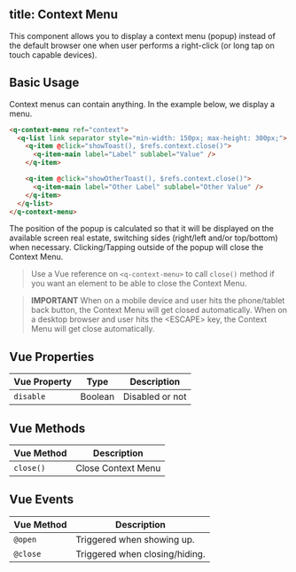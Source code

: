 title: Context Menu
---
This component allows you to display a context menu (popup) instead of the default browser one when user performs a right-click (or long tap on touch capable devices).

<input type="hidden" data-fullpage-demo="navigation/context-menu">

## Basic Usage
Context menus can contain anything. In the example below, we display a menu.

``` html
<q-context-menu ref="context">
  <q-list link separator style="min-width: 150px; max-height: 300px;">
    <q-item @click="showToast(), $refs.context.close()">
      <q-item-main label="Label" sublabel="Value" />
    </q-item>

    <q-item @click="showOtherToast(), $refs.context.close()">
      <q-item-main label="Other Label" sublabel="Other Value" />
    </q-item>
  </q-list>
</q-context-menu>
```

The position of the popup is calculated so that it will be displayed on the available screen real estate, switching sides (right/left and/or top/bottom) when necessary.
Clicking/Tapping outside of the popup will close the Context Menu.

> Use a Vue reference on `<q-context-menu>` to call `close()` method if you want an element to be able to close the Context Menu.

> **IMPORTANT**
> When on a mobile device and user hits the phone/tablet back button, the Context Menu will get closed automatically.
> When on a desktop browser and user hits the &lt;ESCAPE&gt; key, the Context Menu will get close automatically.

## Vue Properties
| Vue Property | Type | Description |
| --- | --- | --- |
| `disable` | Boolean | Disabled or not |

## Vue Methods
| Vue Method | Description |
| --- | --- |
| `close()` | Close Context Menu |

## Vue Events
| Vue Method | Description |
| --- | --- |
| `@open` | Triggered when showing up. |
| `@close` | Triggered when closing/hiding. |
